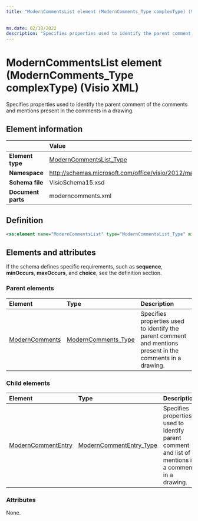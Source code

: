 ```yaml
---
title: "ModernCommentsList element (ModernComments_Type complexType) (Visio XML)"
 
 
ms.date: 02/18/2022
description: "Specifies properties used to identify the parent comment and mentions present in the comments in a drawing."
---
```


# ModernCommentsList element (ModernComments_Type complexType) (Visio XML)

Specifies properties used to identify the parent comment of the comments and mentions present in the comments in a drawing.
  
## Element information

||Value |
|:-----|:-----|
|**Element type** <br/> |[ModernCommentsList_Type](moderncommentslist_type-complextypevisio-xml.md) <br/> |
|**Namespace** <br/> |http://schemas.microsoft.com/office/visio/2012/main  <br/> |
|**Schema file** <br/> |VisioSchema15.xsd  <br/> |
|**Document parts** <br/> |moderncomments.xml  <br/> |
   
## Definition

```XML
<xs:element name="ModernCommentsList" type="ModernCommentsList_Type" minOccurs="0" maxOccurs="1" />
```

## Elements and attributes

If the schema defines specific requirements, such as **sequence**, **minOccurs**, **maxOccurs**, and **choice**, see the definition section. 
  
### Parent elements

|**Element**|**Type**|**Description**|
|:-----|:-----|:-----|
|[ModernComments](moderncomments-element-visiodocument_type-complextypevisio-xml.md) <br/> |[ModernComments_Type](moderncomments_type-complextypevisio-xml.md) <br/> |Specifies properties used to identify the parent comment and mentions present in the comments in a drawing. |
   
### Child elements

|**Element**|**Type**|**Description**|
|:-----|:-----|:-----|
|[ModernCommentEntry](moderncommententry-element-moderncommentslist_type-complextypevisio-xml.md) <br/> |[ModernCommentEntry_Type](moderncommententry_type-complextypevisio-xml.md) <br/> |Specifies properties used to identify parent comment and list of mentions in a comment in a drawing. |
   
### Attributes

None.
  

